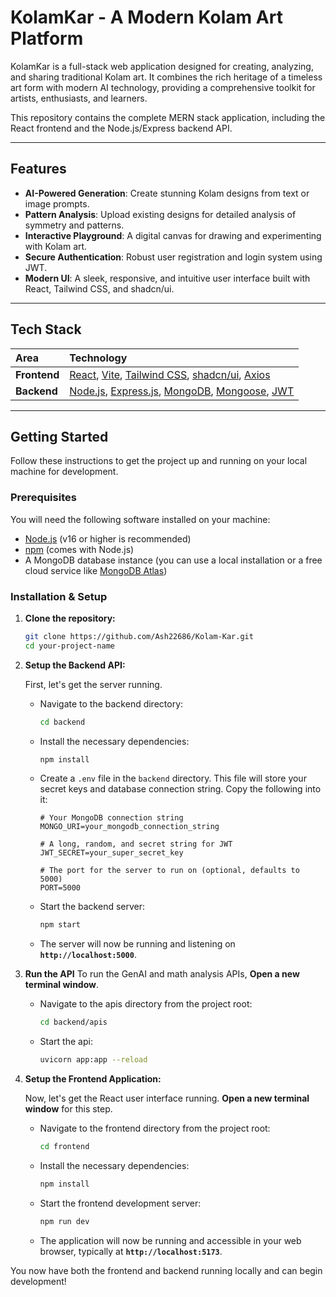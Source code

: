 # KolamKar - A Modern Kolam Art Platform

KolamKar is a full-stack web application designed for creating, analyzing, and sharing traditional Kolam art. It combines the rich heritage of a timeless art form with modern AI technology, providing a comprehensive toolkit for artists, enthusiasts, and learners.

This repository contains the complete MERN stack application, including the React frontend and the Node.js/Express backend API.

---

## Features

-   **AI-Powered Generation**: Create stunning Kolam designs from text or image prompts.
-   **Pattern Analysis**: Upload existing designs for detailed analysis of symmetry and patterns.
-   **Interactive Playground**: A digital canvas for drawing and experimenting with Kolam art.
-   **Secure Authentication**: Robust user registration and login system using JWT.
-   **Modern UI**: A sleek, responsive, and intuitive user interface built with React, Tailwind CSS, and shadcn/ui.

---

## Tech Stack

| Area      | Technology                                                                                                  |
| :-------- | :---------------------------------------------------------------------------------------------------------- |
| **Frontend**  | [React](https://reactjs.org/), [Vite](https://vitejs.dev/), [Tailwind CSS](https://tailwindcss.com/), [shadcn/ui](https://ui.shadcn.com/), [Axios](https://axios-http.com/) |
| **Backend**   | [Node.js](https://nodejs.org/), [Express.js](https://expressjs.com/), [MongoDB](https://www.mongodb.com/), [Mongoose](https://mongoosejs.com/), [JWT](https://jwt.io/)      |

---

## Getting Started

Follow these instructions to get the project up and running on your local machine for development.

### Prerequisites

You will need the following software installed on your machine:
-   [Node.js](https://nodejs.org/en/download/) (v16 or higher is recommended)
-   [npm](https://www.npmjs.com/get-npm) (comes with Node.js)
-   A MongoDB database instance (you can use a local installation or a free cloud service like [MongoDB Atlas](https://www.mongodb.com/cloud/atlas))

### Installation & Setup

1.  **Clone the repository:**
    ```bash
    git clone https://github.com/Ash22686/Kolam-Kar.git
    cd your-project-name
    ```

2.  **Setup the Backend API:**

    First, let's get the server running.

    -   Navigate to the backend directory:
        ```bash
        cd backend
        ```

    -   Install the necessary dependencies:
        ```bash
        npm install
        ```

    -   Create a `.env` file in the `backend` directory. This file will store your secret keys and database connection string. Copy the following into it:
        ```env
        # Your MongoDB connection string
        MONGO_URI=your_mongodb_connection_string

        # A long, random, and secret string for JWT
        JWT_SECRET=your_super_secret_key

        # The port for the server to run on (optional, defaults to 5000)
        PORT=5000
        ```

    -   Start the backend server:
        ```bash
        npm start
        ```
    -   The server will now be running and listening on **`http://localhost:5000`**.

3. **Run the API**
    To run the GenAI and math analysis APIs, **Open a new terminal window**.

    -   Navigate to the apis directory from the project root:
        ```bash
        cd backend/apis
        ```
    -   Start the api:
        ```bash
        uvicorn app:app --reload
        ```

4.  **Setup the Frontend Application:**

    Now, let's get the React user interface running. **Open a new terminal window** for this step.

    -   Navigate to the frontend directory from the project root:
        ```bash
        cd frontend
        ```

    -   Install the necessary dependencies:
        ```bash
        npm install
        ```

    -   Start the frontend development server:
        ```bash
        npm run dev
        ```
    -   The application will now be running and accessible in your web browser, typically at **`http://localhost:5173`**.

You now have both the frontend and backend running locally and can begin development!
